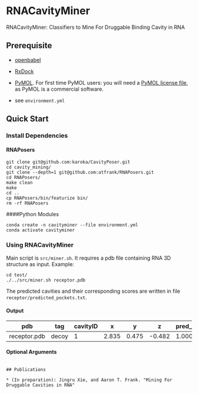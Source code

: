 # RNACavityMiner
RNACavityMiner: Classifiers to Mine For Druggable Binding Cavity in RNA

## Prerequisite
* [openbabel](http://openbabel.org/wiki/Category:Installation)

* [RxDock](https://www.rxdock.org/)

* [PyMOL](https://pymol.org/). For first time PyMOL users: you will need a [PyMOL license file](https://pymol.org/2/buy.html?q=buy), as PyMOL is a commercial software.

* see `environment.yml`

## Quick Start

### Install Dependencies
#### RNAPosers
```
git clone git@github.com:karoka/CavityPoser.git
cd cavity_mining/
git clone --depth=1 git@github.com:atfrank/RNAPosers.git
cd RNAPosers/
make clean
make
cd ..
cp RNAPosers/bin/featurize bin/
rm -rf RNAPosers
```
####Python Modules
```
conda create -n cavityminer --file environment.yml
conda activate cavityminer
```


### Using RNACavityMiner
Main script is `src/miner.sh`. It requires a pdb file containing RNA 3D structure as input.
Example:
```
cd test/
./../src/miner.sh receptor.pdb
```
The predicted cavities and their corresponding scores are written in file `receptor/predicted_pockets.txt`.

#### Output
| pdb          | tag   | cavityID | x     | y     | z      | pred_MLP | pred_XGB | pred_RF | pred_LR | pred_Extra|
|--------------|-------|----------|-------|-------|--------|----------|----------|---------|----------|----------|
| receptor.pdb | decoy | 1        | 2.835 | 0.475 | -0.482 | 1.000    | 0.886    | 0.705   | 1.000    | 0.886    |

#### Optional Arguments
```

## Publications

* (In preparation): Jingru Xie, and Aaron T. Frank. "Mining For Druggable Cavities in RNA"
